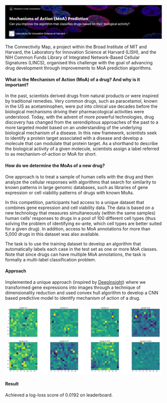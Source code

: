 <img src='./images/moa_prediction.JPG'>

The Connectivity Map, a project within the Broad Institute of MIT and Harvard, the Laboratory for Innovation Science at Harvard (LISH), and the NIH Common Funds Library of Integrated Network-Based Cellular Signatures (LINCS), organised this challenge with the goal of advancing drug development through improvements to MoA prediction algorithms.

#### What is the Mechanism of Action (MoA) of a drug? And why is it important?

In the past, scientists derived drugs from natural products or were inspired by traditional remedies. Very common drugs, such as paracetamol, known in the US as acetaminophen, were put into clinical use decades before the biological mechanisms driving their pharmacological activities were understood. Today, with the advent of more powerful technologies, drug discovery has changed from the serendipitous approaches of the past to a more targeted model based on an understanding of the underlying biological mechanism of a disease. In this new framework, scientists seek to identify a protein target associated with a disease and develop a molecule that can modulate that protein target. As a shorthand to describe the biological activity of a given molecule, scientists assign a label referred to as mechanism-of-action or MoA for short.

#### How do we determine the MoAs of a new drug?

One approach is to treat a sample of human cells with the drug and then analyze the cellular responses with algorithms that search for similarity to known patterns in large genomic databases, such as libraries of gene expression or cell viability patterns of drugs with known MoAs.

In this competition, participants had access to a unique dataset that combines gene expression and cell viability data. The data is based on a new technology that measures simultaneously (within the same samples) human cells’ responses to drugs in a pool of 100 different cell types (thus solving the problem of identifying ex-ante, which cell types are better suited for a given drug). In addition, access to MoA annotations for more than 5,000 drugs in this dataset was also available.

The task is to use the training dataset to develop an algorithm that automatically labels each case in the test set as one or more MoA classes. Note that since drugs can have multiple MoA annotations, the task is formally a multi-label classification problem.

#### Approach
Implemented a unique approach (inspired by [DeepInsight](https://www.nature.com/articles/s41598-019-47765-6)) where we transformed gene expressions into images through a technique of dimensionality reduction and used convex hull algorithm to develop a CNN based predictive model to identify mechanism of action of a drug.

<img src='./images/gene_sequences_images.JPG'>

#### Result
Achieved a log-loss score of 0.0192 on leaderboard.

